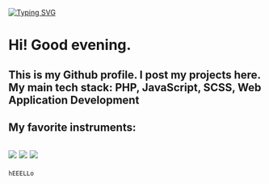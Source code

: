 [![Typing SVG](https://readme-typing-svg.herokuapp.com?color=%23E4F722&lines=Welcome+to+my+GITHUB+profile)](https://git.io/typing-svg)

<h1>Hi! Good evening.</h1>
  <h2>This is my Github profile. I post my projects here.<br />
       My main tech stack: PHP, JavaScript, SCSS, Web Application Development<br/>
  </h2>
   <h2>My favorite instruments:</h2>
   <h2>
       <img src="https://img.icons8.com/color/48/000000/adobe-xd--v1.png"/>
       <img src="https://img.icons8.com/color/48/000000/visual-studio-code-2019.png"/>
       <img src="https://img.icons8.com/color/48/000000/adobe-illustrator--v1.png"/>
   </h2>
   <code>hEEELLo</code>
